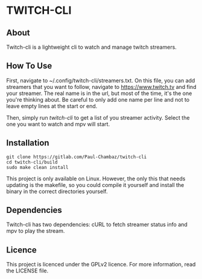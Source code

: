 TWITCH-CLI
=

About
-
Twitch-cli is a lightweight cli to watch and manage twitch streamers.

How To Use
-

First, navigate to ~/.config/twitch-cli/streamers.txt.
On this file, you can add streamers that you want to follow, navigate to https://www.twitch.tv and find your streamer. 
The real name is in the url, but most of the time, it's the one you're thinking about. Be careful to only add one name per line and not to leave empty lines at the start or end.

Then, simply run *twitch-cli* to get a list of you streamer activity. Select the one you want to watch and mpv will start. 

Installation
-

```
git clone https://gitlab.com/Paul-Chambaz/twitch-cli
cd twitch-cli/build
sudo make clean install
```
This project is only available on Linux. However, the only this that needs updating is the makefile, so you could compile it yourself and install the binary in the correct directories yourself.

Dependencies
-

Twitch-cli has two dependencies: cURL to fetch streamer status info and mpv to play the stream.

Licence
-

This project is licenced under the GPLv2 licence.
For more information, read the LICENSE file.

